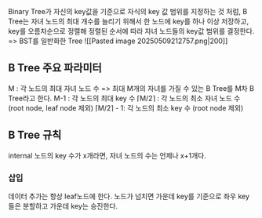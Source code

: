 Binary Tree가 자신의 key값을 기준으로 자식의 key 값 범위를 지정하는 것 처럼, 
B Tree는 자녀 노드의 최대 개수를 늘리기 위해서 한 노드에 key를 하나 이상 저장하고, 
key를 오름차순으로 정렬해 
정렬된 순서에 따라 자녀 노드들의 key값 범위를 결정한다.
=> BST를 일반화한 Tree
![[Pasted image 20250509212757.png|200]]

## B Tree 주요 파라미터
M : 각 노드의 최대 자녀 노드 수
=> 최대 M개의 자녀를 가질 수 있는 B Tree를 M차 B Tree라고 한다.
M-1 : 각 노드의 최대 key 수
⌈M/2⌉ : 각 노드의 최소 자녀 노드 수 (root node, leaf node 제외)
⌈M/2⌉ - 1: 각 노드의 최소 key 수 (root node 제외) 

## B Tree 규칙
internal 노드의 key 수가 x개라면, 자녀 노드의 수는 언제나 x+1개다.
### 삽입
데이터 추가는 항상 leaf노드에 한다.
노드가 넘치면 가운데 key를 기준으로 좌우 key들은 분할하고 가운데 key는 승진한다.